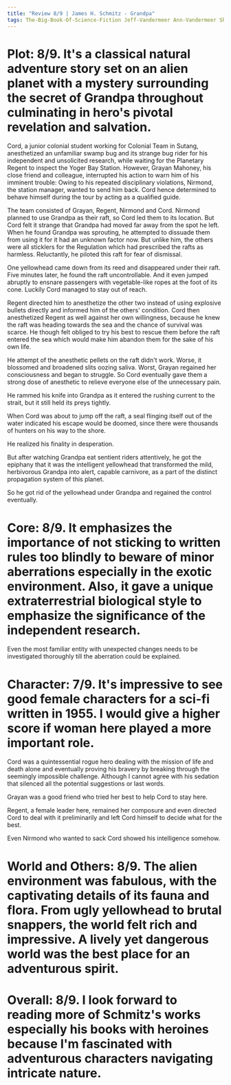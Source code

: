 ```yaml
---
title: "Review 8/9 | James H. Schmitz - Grandpa"
tags: The-Big-Book-Of-Science-Fiction Jeff-Vandermeer Ann-Vandermeer Short-Story Novelette Science-Fiction 1911-1981 1955
---
```


# Plot: 8/9. It's a classical natural adventure story set on an alien planet with a mystery surrounding the secret of Grandpa throughout culminating in hero's pivotal revelation and salvation.
Cord, a junior colonial student working for Colonial Team in Sutang, anesthetized an unfamiliar swamp bug and its strange bug rider for his independent and unsolicited research, while waiting for the Planetary Regent to inspect the Yoger Bay Station.
However, Grayan Mahoney, his close friend and colleague, interrupted his action to warn him of his imminent trouble: Owing to his repeated disciplinary violations, Nirmond, the station manager, wanted to send him back. Cord hence determined to behave himself during the tour by acting as a qualified guide.

The team consisted of Grayan, Regent, Nirmond and Cord. Nirmond planned to use Grandpa as their raft, so Cord led them to its location. But Cord felt it strange that Grandpa had moved far away from the spot he left.
When he found Grandpa was sprouting, he attempted to dissuade them from using it for it had an unknown factor now. But unlike him, the others were all sticklers for the Regulation which had prescribed the rafts as harmless. Reluctantly, he piloted this raft for fear of dismissal.

One yellowhead came down from its reed and disappeared under their raft. Five minutes later, he found the raft uncontrollable. And it even jumped abruptly to ensnare passengers with vegetable-like ropes at the foot of its cone. Luckily Cord managed to stay out of reach.

Regent directed him to anesthetize the other two instead of using explosive bullets directly and informed him of the others' condition. Cord then anesthetized Regent as well against her own willingness, because he knew the raft was heading towards the sea and the chance of survival was scarce. He though felt obliged to try his best to rescue them before the raft entered the sea which would make him abandon them for the sake of his own life.

He attempt of the anesthetic pellets on the raft didn't work. Worse, it blossomed and broadened slits oozing saliva. Worst, Grayan regained her consciousness and began to struggle. So Cord eventually gave them a strong dose of anesthetic to relieve everyone else of the unnecessary pain.

He rammed his knife into Grandpa as it entered the rushing current to the strait, but it still held its preys tightly. 

When Cord was about to jump off the raft, a seal flinging itself out of the water indicated his escape would be doomed, since there were thousands of hunters on his way to the shore.

He realized his finality in desperation. 

But after watching Grandpa eat sentient riders attentively, he got the epiphany that it was the intelligent yellowhead that transformed the mild, herbivorous Grandpa into alert, capable carnivore, as a part of the distinct propagation system of this planet.

So he got rid of the yellowhead under Grandpa and regained the control eventually.

# Core: 8/9. It emphasizes the importance of not sticking to written rules too blindly to beware of minor aberrations especially in the exotic environment. Also, it gave a unique extraterrestrial biological style to emphasize the significance of the independent research.
Even the most familiar entity with unexpected changes needs to be investigated thoroughly till the aberration could be explained.



# Character: 7/9. It's impressive to see good female characters for a sci-fi written in 1955. I would give a higher score if woman here played a more important role.
Cord was a quintessential rogue hero dealing with the mission of life and death alone and eventually proving his bravery by breaking through the seemingly impossible challenge. Although I cannot agree with his sedation that silenced all the potential suggestions or last words.

Grayan was a good friend who tried her best to help Cord to stay here.

Regent, a female leader here, remained her composure and even directed Cord to deal with it preliminarily and left Cord himself to decide what for the best.

Even Nirmond who wanted to sack Cord showed his intelligence somehow.



# World and Others: 8/9. The alien environment was fabulous, with the captivating details of its fauna and flora. From ugly yellowhead to brutal snappers, the world felt rich and impressive. A lively yet dangerous world was the best place for an adventurous spirit.

# Overall: 8/9. I look forward to reading  more of Schmitz's works especially his books with heroines because I'm fascinated with adventurous characters navigating intricate nature.

